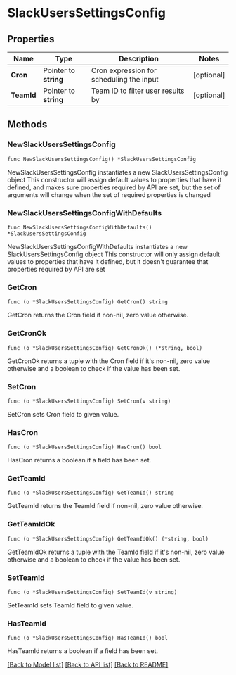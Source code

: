 # SlackUsersSettingsConfig

## Properties

Name | Type | Description | Notes
------------ | ------------- | ------------- | -------------
**Cron** | Pointer to **string** | Cron expression for scheduling the input | [optional] 
**TeamId** | Pointer to **string** | Team ID to filter user results by | [optional] 

## Methods

### NewSlackUsersSettingsConfig

`func NewSlackUsersSettingsConfig() *SlackUsersSettingsConfig`

NewSlackUsersSettingsConfig instantiates a new SlackUsersSettingsConfig object
This constructor will assign default values to properties that have it defined,
and makes sure properties required by API are set, but the set of arguments
will change when the set of required properties is changed

### NewSlackUsersSettingsConfigWithDefaults

`func NewSlackUsersSettingsConfigWithDefaults() *SlackUsersSettingsConfig`

NewSlackUsersSettingsConfigWithDefaults instantiates a new SlackUsersSettingsConfig object
This constructor will only assign default values to properties that have it defined,
but it doesn't guarantee that properties required by API are set

### GetCron

`func (o *SlackUsersSettingsConfig) GetCron() string`

GetCron returns the Cron field if non-nil, zero value otherwise.

### GetCronOk

`func (o *SlackUsersSettingsConfig) GetCronOk() (*string, bool)`

GetCronOk returns a tuple with the Cron field if it's non-nil, zero value otherwise
and a boolean to check if the value has been set.

### SetCron

`func (o *SlackUsersSettingsConfig) SetCron(v string)`

SetCron sets Cron field to given value.

### HasCron

`func (o *SlackUsersSettingsConfig) HasCron() bool`

HasCron returns a boolean if a field has been set.

### GetTeamId

`func (o *SlackUsersSettingsConfig) GetTeamId() string`

GetTeamId returns the TeamId field if non-nil, zero value otherwise.

### GetTeamIdOk

`func (o *SlackUsersSettingsConfig) GetTeamIdOk() (*string, bool)`

GetTeamIdOk returns a tuple with the TeamId field if it's non-nil, zero value otherwise
and a boolean to check if the value has been set.

### SetTeamId

`func (o *SlackUsersSettingsConfig) SetTeamId(v string)`

SetTeamId sets TeamId field to given value.

### HasTeamId

`func (o *SlackUsersSettingsConfig) HasTeamId() bool`

HasTeamId returns a boolean if a field has been set.


[[Back to Model list]](../README.md#documentation-for-models) [[Back to API list]](../README.md#documentation-for-api-endpoints) [[Back to README]](../README.md)


